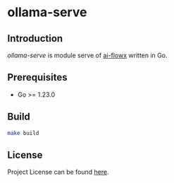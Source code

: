 # ollama-serve



## Introduction

*ollama-serve* is module serve of [ai-flowx](https://github.com/ai-flowx) written in Go.



## Prerequisites

- Go >= 1.23.0



## Build

```bash
make build
```



## License

Project License can be found [here](LICENSE).
